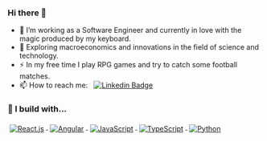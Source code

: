 ### Hi there 👋

- 🔭 I’m working as a Software Engineer and currently in love with the magic produced by my keyboard.
- 🌱 Exploring macroeconomics and innovations in the field of science and technology.
- ⚡ In my free time I play RPG games and try to catch some football matches.
- 📫 How to reach me: &nbsp; [![Linkedin Badge](https://img.shields.io/badge/debasish--patnaik-blue?logo=linkedin&logoColor=white)](https://www.linkedin.com/in/debasish-patnaik)

### 🚧 I build with...

<p>
  <a href="https://react.dev/">
    <img src="https://img.shields.io/badge/React-20232A?style=for-the-badge&logo=react&logoColor=61DAFB" alt="React.js" style="vertical-align:top; margin:4px">
  </a>

 <a href="https://angular.io/">
    <img src="https://img.shields.io/badge/Angular-DD0031?style=for-the-badge&logo=angular&logoColor=white" alt="Angular" style="vertical-align:top; margin:4px">
  </a>

  <a href="https://developer.mozilla.org/en-US/docs/Web/JavaScript">
    <img src="https://img.shields.io/badge/JavaScript-323330?style=for-the-badge&logo=javascript&logoColor=F7DF1E" alt="JavaScript" style="vertical-align:top; margin:4px">
  </a>

  <a href="https://www.typescriptlang.org/">
    <img src="https://img.shields.io/badge/TypeScript-007ACC?style=for-the-badge&logo=typescript&logoColor=white" alt="TypeScript" style="vertical-align:top; margin:4px">
  </a>

  <a href="https://www.python.org/">
    <img src="https://img.shields.io/badge/python-3670A0?style=for-the-badge&logo=python&logoColor=ffdd54" alt="Python" style="vertical-align:top; margin:4px">
  </a>


</p>
